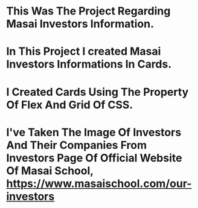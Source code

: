 # This Was The Project Regarding Masai Investors Information.
# In This Project I created Masai Investors Informations In Cards.
# I Created Cards Using The Property Of Flex And Grid Of CSS.
# I've Taken The Image Of Investors And Their Companies From Investors Page Of Official Website Of Masai School, https://www.masaischool.com/our-investors

